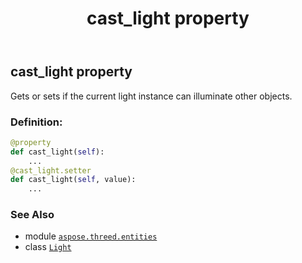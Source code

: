 ﻿---
title: cast_light property
second_title: Aspose.3D for Python via .NET API References
description: 
type: docs
weight: 100
url: /python-net/aspose.threed.entities/light/cast_light/
is_root: false
---

## cast_light property


Gets or sets if the current light instance can illuminate other objects.
### Definition:
```python
@property
def cast_light(self):
    ...
@cast_light.setter
def cast_light(self, value):
    ...
```

### See Also
* module [`aspose.threed.entities`](../../)
* class [`Light`](/3d/python-net/aspose.threed.entities/light)
